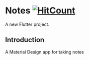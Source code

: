 # Notes [![HitCount](http://hits.dwyl.io/mistMoriarty/notable.svg)](http://hits.dwyl.io/mistMoriarty/notable)

A new Flutter project.

## Introduction

A Material Design app for taking notes



